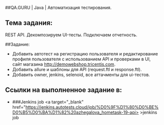 ##QA.GURU | Java | Автоматизация тестирования.
## Тема задания:
REST API. Декомпозируем UI-тесты. Подключаем отчетность.

##Задание:
* Добавить автотест на регистрацию пользователя и редактирование профиля пользователя c использованием API и проверками в UI, сайт магазина http://demowebshop.tricentis.com. 
* Добавить allure и шаблоны для API (request.ftl и response.ftl).
* Добавить owner, jenkins, selenoid, все аттачменты для ui-тестов.

## Ссылки на выполненное задание в:
* ###Jenkins job
<a target="_blank" href="https://jenkins.autotests.cloud/job/%D0%9F%D1%80%D0%BE%D0%B5%D0%BA%D1%82%20azhegalova_hometask-19-api> >jenkins job</a>
